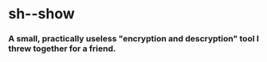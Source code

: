 # sh--show

### A small, practically useless "encryption and descryption" tool I threw together for a friend.
